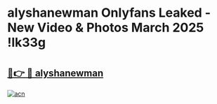 # alyshanewman Onlyfans Leaked - New Video & Photos March 2025 !lk33g

# <h2><a href="https://5ekzho.iuczelnia.edu.pl?title=alyshanewman&ref=lk33g">🔗👉 🔴 alyshanewman</a></h2>

[![acn](https://github.com/user-attachments/assets/0f9c940e-d8b0-45ae-aac7-cd30a18b3e1c)](https://5ekzho.iuczelnia.edu.pl?title=alyshanewman&ref=lk33g)

